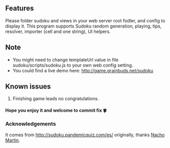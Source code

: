 ## Features
Please folder sudoku and views in your web server root fodler, and config to display it.
This program supports Sudoku random generation, playing, tips, resolver, importer (cell and one string), UI helpers.

## Note
- You might need to change templateUrl value in file sudoku/scripts/sudoku.js to your own web config setting.
- You could find a live demo here: http://game.grainbuds.net/sudoku

## Known issues
1. Finishing game leads no congratulations.

#### Hope you enjoy it and welcome to commit fix :four_leaf_clover:

### Acknowledgements
It comes from http://sudoku.pandemicquiz.com/es/ originally, thanks [Nacho Martin](http://twitter.com/nacmartin).

